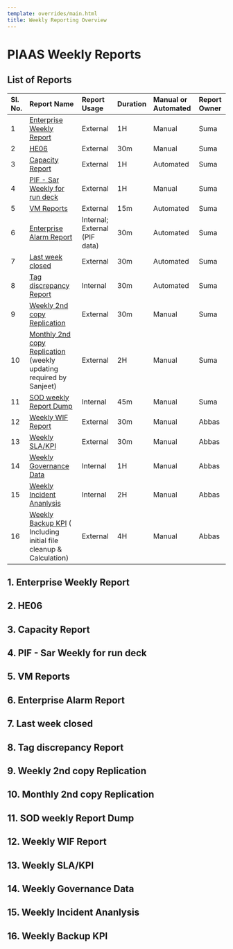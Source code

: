 ```yaml
---
template: overrides/main.html
title: Weekly Reporting Overview
---
```


# PIAAS Weekly Reports
## List of Reports


|Sl. No. |Report Name |Report Usage|Duration|Manual or Automated|Report Owner|
|:----------- | :--------- | :-------------| :------------- | :------------| :------------- |
|1|[Enterprise Weekly Report](#AWR)|External|1H|Manual|Suma|
|2|[HE06](#he)|External|30m|Manual|Suma|
|3|[Capacity Report](#capa)|External|1H|Automated|Suma|
|4|[PIF - Sar Weekly for run deck](#pif)|External|1H|Manual|Suma|
|5|[VM Reports](#vm)|External|15m|Automated|Suma|
|6|[Enterprise Alarm Report](#alarm)|Internal; External (PIF data)|30m|Automated|Suma|
|7|[Last week closed](#last)|External|30m|Automated|Suma|
|8|[Tag discrepancy Report](#tag)|Internal|30m|Automated|Suma|
|9|[Weekly 2nd copy Replication](#2nd)|External|30m|Manual|Suma|
|10|[Monthly 2nd copy Replication](#copy) (weekly updating required by Sanjeet)|External|2H|Manual|Suma|
|11|[SOD weekly Report Dump](#sod)|Internal|45m|Manual|Suma|
|12|[Weekly WIF Report](#wif)|External|30m|Manual|Abbas|
|13|[Weekly SLA/KPI](#sla)|External|30m|Manual|Abbas|
|14|[Weekly Governance Data](#gov)|Internal|1H|Manual|Abbas|
|15|[Weekly Incident Ananlysis](#inc)|Internal|2H|Manual|Abbas|
|16|[Weekly Backup KPI](#kpi) ( Including initial file cleanup & Calculation)|External|4H|Manual|Abbas|


## 1. Enterprise Weekly Report<a name="AWR"></a>

## 2. HE06<a name="he"></a>

## 3. Capacity Report<a name="capa"></a>

## 4. PIF - Sar Weekly for run deck<a name="pif"></a>

## 5. VM Reports<a name="vm"></a>

## 6. Enterprise Alarm Report<a name="alarm"></a>

## 7. Last week closed<a name="last"></a>

## 8. Tag discrepancy Report<a name="tag"></a>

## 9. Weekly 2nd copy Replication<a name="2nd"></a>

## 10. Monthly 2nd copy Replication<a name="copy"></a>

## 11. SOD weekly Report Dump<a name="sod"></a>

## 12. Weekly WIF Report<a name="wif"></a>

## 13. Weekly SLA/KPI<a name="sla"></a>

## 14. Weekly Governance Data<a name="gov"></a>

## 15. Weekly Incident Ananlysis<a name="inc"></a>

## 16. Weekly Backup KPI<a name="kpi"></a>